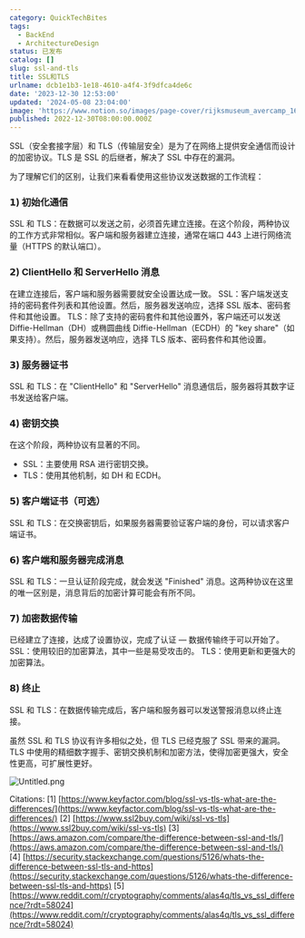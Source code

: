 ```yaml
---
category: QuickTechBites
tags:
  - BackEnd
  - ArchitectureDesign
status: 已发布
catalog: []
slug: ssl-and-tls
title: SSL和TLS
urlname: dcb1e1b3-1e18-4610-a4f4-3f9dfca4de6c
date: '2023-12-30 12:53:00'
updated: '2024-05-08 23:04:00'
image: 'https://www.notion.so/images/page-cover/rijksmuseum_avercamp_1620.jpg'
published: 2022-12-30T08:00:00.000Z
---
```


SSL（安全套接字层）和 TLS（传输层安全）是为了在网络上提供安全通信而设计的加密协议。TLS 是 SSL 的后继者，解决了 SSL 中存在的漏洞。


为了理解它们的区别，让我们来看看使用这些协议发送数据的工作流程：


### 𝟭) 初始化通信


SSL 和 TLS：在数据可以发送之前，必须首先建立连接。在这个阶段，两种协议的工作方式非常相似。客户端和服务器建立连接，通常在端口 443 上进行网络流量（HTTPS 的默认端口）。


### 𝟮) ClientHello 和 ServerHello 消息


在建立连接后，客户端和服务器需要就安全设置达成一致。
SSL：客户端发送支持的密码套件列表和其他设置。然后，服务器发送响应，选择 SSL 版本、密码套件和其他设置。
TLS：除了支持的密码套件和其他设置外，客户端还可以发送 Diffie-Hellman（DH）或椭圆曲线 Diffie-Hellman（ECDH）的 "key share"（如果支持）。然后，服务器发送响应，选择 TLS 版本、密码套件和其他设置。


### 𝟯) 服务器证书


SSL 和 TLS：在 "ClientHello" 和 "ServerHello" 消息通信后，服务器将其数字证书发送给客户端。


### 𝟰) 密钥交换


在这个阶段，两种协议有显著的不同。
- SSL：主要使用 RSA 进行密钥交换。
- TLS：使用其他机制，如 DH 和 ECDH。


### 𝟱) 客户端证书（可选）


SSL 和 TLS：在交换密钥后，如果服务器需要验证客户端的身份，可以请求客户端证书。


### 𝟲) 客户端和服务器完成消息


SSL 和 TLS：一旦认证阶段完成，就会发送 "Finished" 消息。这两种协议在这里的唯一区别是，消息背后的加密计算可能会有所不同。


### 𝟳) 加密数据传输


已经建立了连接，达成了设置协议，完成了认证 — 数据传输终于可以开始了。
SSL：使用较旧的加密算法，其中一些是易受攻击的。
TLS：使用更新和更强大的加密算法。


### 𝟴) 终止


SSL 和 TLS：在数据传输完成后，客户端和服务器可以发送警报消息以终止连接。


虽然 SSL 和 TLS 协议有许多相似之处，但 TLS 已经克服了 SSL 带来的漏洞。TLS 中使用的精细数字握手、密钥交换机制和加密方法，使得加密更强大，安全性更高，可扩展性更好。


![Untitled.png](https://prod-files-secure.s3.us-west-2.amazonaws.com/5d24fe63-e567-4804-86f9-9fdc62e13082/8ff987c5-7f31-4b50-83f5-c69ee7578c4a/Untitled.png?X-Amz-Algorithm=AWS4-HMAC-SHA256&X-Amz-Content-Sha256=UNSIGNED-PAYLOAD&X-Amz-Credential=ASIAZI2LB4665URQMI63%2F20250306%2Fus-west-2%2Fs3%2Faws4_request&X-Amz-Date=20250306T053928Z&X-Amz-Expires=3600&X-Amz-Security-Token=IQoJb3JpZ2luX2VjEN3%2F%2F%2F%2F%2F%2F%2F%2F%2F%2FwEaCXVzLXdlc3QtMiJIMEYCIQDeE8AmWw%2FsnethPHGzbTQQwgaKCrT3xAZxXCzBhhapFgIhALm58f3R2CgKrwgZHmHotbvsLV%2BzjOrIJwi3G5aCpYKUKv8DCCYQABoMNjM3NDIzMTgzODA1IgzuVqnU1UygcBuQowIq3AO%2FjWvTGBi47XSm2tKV1fEOnGFYV7v24KZwc%2BzoNUdBysm8Z6OrBYGTMJwtf0mWc7Ej7UmLkj9DMgTO9JHL0pC5Dnlbcq1CMUxfYJ1e3anNFssk%2BQ%2BAPATU797mVE2gCj8y%2FNNh42HLYhpSnFMu08pm9ffIVl5XqpF3ghZoEyVCA1mrqoymPDYPMYJY4KgqPqNR05Z%2FSXNkr2AGv%2Bir3nkj4eIw%2Fo%2F8ZqBW1pDbF7ODVwxyOnKnIiF0RpdtYsywJ5XSxk5vJEjNmRCVZYCM2JDz2QJLgI65R6iM1c%2BNRdqD34MbwDkCCQKXylTPlYAHYiuIDl8nWdGnD806SfB5J6HWYsHdny8jO8JbAbe4lu4yQQib19fBekdbGDWcI%2FfMNSydEJIAGgNjfo%2FNBaM9eCQZIRGHtUM1LnCJ1ybPkNWk1Ef%2Bv2DfQdJeqMQOpzE2fx2DLIB1IofEU65M%2BStbDuvpA0riSyonE2vIceFn0cjLm6ioPj1UUd%2FRaDtFYsKSV4wRkhNR43uNPMkoW1pPt4XChPn7FTP8akxFQpJnGRFSwACtQprI7uKEhXlKiCd8VbkXPBzSqm9BYal7eRNNTlhWr1YEnJKzsPsDs%2Fk47%2FUTGo2stEgQKvXnb%2BiSEjCg16S%2BBjqkAbow7juiTZj1h3K4TtXbMnwah6mpomZBgtFSXp1PgTcjB4awOIPOQ4vzHyFzPcA5WbTvhYOwqWoMQOKS3NbfpacaxAXbuDtntU88hJM20EQIIrHDQ27WmFYNMcDnLSS%2FMiUax%2Ba1UkzTGAbT5eGx8q7hAO6lPI1fA1KUY3oB5Cb%2BBt%2FKxbnB4Vjb4pU67LwLp%2BACvk0BPosk2YEaFb59dlgPEgyO&X-Amz-Signature=c92872feaf71441b48e711252f62fee25b046f171f858ff3cde9abaab9b4f2cb&X-Amz-SignedHeaders=host&x-id=GetObject)


Citations:
[1] [https://www.keyfactor.com/blog/ssl-vs-tls-what-are-the-differences/](https://www.keyfactor.com/blog/ssl-vs-tls-what-are-the-differences/)
[2] [https://www.ssl2buy.com/wiki/ssl-vs-tls](https://www.ssl2buy.com/wiki/ssl-vs-tls)
[3] [https://aws.amazon.com/compare/the-difference-between-ssl-and-tls/](https://aws.amazon.com/compare/the-difference-between-ssl-and-tls/)
[4] [https://security.stackexchange.com/questions/5126/whats-the-difference-between-ssl-tls-and-https](https://security.stackexchange.com/questions/5126/whats-the-difference-between-ssl-tls-and-https)
[5] [https://www.reddit.com/r/cryptography/comments/alas4q/tls_vs_ssl_difference/?rdt=58024](https://www.reddit.com/r/cryptography/comments/alas4q/tls_vs_ssl_difference/?rdt=58024)

